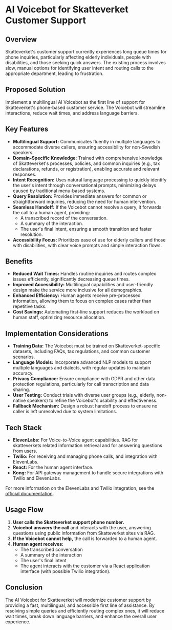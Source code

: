 # AI Voicebot for Skatteverket Customer Support

## Overview
Skatteverket's customer support currently experiences long queue times for phone inquiries, particularly affecting elderly individuals, people with disabilities, and those seeking quick answers. The existing process involves slow, manual options for identifying user intent and routing calls to the appropriate department, leading to frustration.

## Proposed Solution
Implement a multilingual AI Voicebot as the first line of support for Skatteverket's phone-based customer service. The Voicebot will streamline interactions, reduce wait times, and address language barriers.

## Key Features
- **Multilingual Support:** Communicates fluently in multiple languages to accommodate diverse callers, ensuring accessibility for non-Swedish speakers.
- **Domain-Specific Knowledge:** Trained with comprehensive knowledge of Skatteverket's processes, policies, and common inquiries (e.g., tax declarations, refunds, or registration), enabling accurate and relevant responses.
- **Intent Recognition:** Uses natural language processing to quickly identify the user's intent through conversational prompts, minimizing delays caused by traditional menu-based systems.
- **Query Resolution:** Provides immediate answers for common or straightforward inquiries, reducing the need for human intervention.
- **Seamless Handoff:** If the Voicebot cannot resolve a query, it forwards the call to a human agent, providing:
  - A transcribed record of the conversation.
  - A summary of the interaction.
  - The user's final intent, ensuring a smooth transition and faster resolution.
- **Accessibility Focus:** Prioritizes ease of use for elderly callers and those with disabilities, with clear voice prompts and simple interaction flows.

## Benefits
- **Reduced Wait Times:** Handles routine inquiries and routes complex issues efficiently, significantly decreasing queue times.
- **Improved Accessibility:** Multilingual capabilities and user-friendly design make the service more inclusive for all demographics.
- **Enhanced Efficiency:** Human agents receive pre-processed information, allowing them to focus on complex cases rather than repetitive tasks.
- **Cost Savings:** Automating first-line support reduces the workload on human staff, optimizing resource allocation.

## Implementation Considerations
- **Training Data:** The Voicebot must be trained on Skatteverket-specific datasets, including FAQs, tax regulations, and common customer scenarios.
- **Language Models:** Incorporate advanced NLP models to support multiple languages and dialects, with regular updates to maintain accuracy.
- **Privacy Compliance:** Ensure compliance with GDPR and other data protection regulations, particularly for call transcription and data sharing.
- **User Testing:** Conduct trials with diverse user groups (e.g., elderly, non-native speakers) to refine the Voicebot's usability and effectiveness.
- **Fallback Mechanism:** Design a robust handoff process to ensure no caller is left unresolved due to system limitations.

## Tech Stack
- **ElevenLabs:** For Voice-to-Voice agent capabilities. RAG for skatteverkets related information retrieval and for answering questions from users.
- **Twilio:** For receiving and managing phone calls, and integration with ElevenLabs.
- **React:** For the human agent interface.
- **Kong:** For API gateway management to handle secure integrations with Twilio and ElevenLabs.

For more information on the ElevenLabs and Twilio integration, see the [official documentation](https://elevenlabs.io/docs/conversational-ai/guides/twilio/native-integration).

## Usage Flow
1. **User calls the Skatteverket support phone number.**
2. **Voicebot answers the call** and interacts with the user, answering questions using public information from Skatteverket sites via RAG.
3. **If the Voicebot cannot help,** the call is forwarded to a human agent.
4. **Human agent receives:**
   - The transcribed conversation
   - A summary of the interaction
   - The user's final intent
   - The agent interacts with the customer via a React application interface (with possible Twilio integration).

## Conclusion
The AI Voicebot for Skatteverket will modernize customer support by providing a fast, multilingual, and accessible first line of assistance. By resolving simple queries and efficiently routing complex ones, it will reduce wait times, break down language barriers, and enhance the overall user experience. 